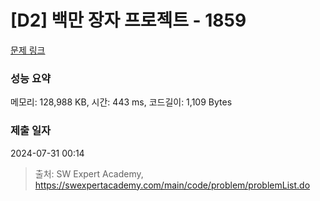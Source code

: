 # [D2] 백만 장자 프로젝트 - 1859 

[문제 링크](https://swexpertacademy.com/main/code/problem/problemDetail.do?contestProbId=AV5LrsUaDxcDFAXc) 

### 성능 요약

메모리: 128,988 KB, 시간: 443 ms, 코드길이: 1,109 Bytes

### 제출 일자

2024-07-31 00:14



> 출처: SW Expert Academy, https://swexpertacademy.com/main/code/problem/problemList.do